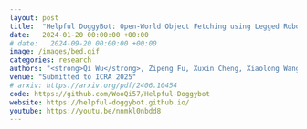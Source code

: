 ```yaml
---
layout: post
title:  "Helpful DoggyBot: Open-World Object Fetching using Legged Robots and Vision-Language Models"
date:   2024-01-20 00:00:00 +00:00
# date:   2024-09-20 00:00:00 +00:00
image: /images/bed.gif
categories: research
authors: "<strong>Qi Wu</strong>, Zipeng Fu, Xuxin Cheng, Xiaolong Wang, Chelsea Finn"
venue: "Submitted to ICRA 2025"
# arxiv: https://arxiv.org/pdf/2406.10454
code: https://github.com/WooQi57/Helpful-Doggybot
website: https://helpful-doggybot.github.io/
youtube: https://youtu.be/nnmkl0nbdd8
---
```

